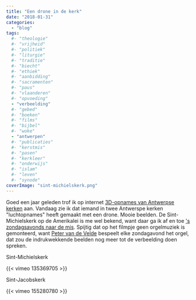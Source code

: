 ```yaml
---
title: "Een drone in de kerk"
date: "2018-01-31"
categories: 
  - "blog"
tags:
  #- "theologie"
  #- "vrijheid"
  #- "politiek"
  #- "liturgie"
  #- "traditie"
  #- "biecht"
  #- "ethiek"
  #- "aanbidding"
  #- "sacramenten"
  #- "paus"
  #- "vlaanderen"
  #- "opvoeding"
  - "verbeelding"
  #- "gebed"
  #- "boeken"
  #- "films"
  #- "bijbel"
  #- "woke"
  - "antwerpen"
  #- "publicaties"
  #- "kerstmis"
  #- "pasen"
  #- "kerkleer"
  #- "onderwijs"
  #- "islam"
  #- "leven"
  #- "synode"
coverImage: "sint-michielskerk.png"
---
```


Goed een jaar geleden trof ik op internet [3D-opnames van Antwerpse kerken](/blog/antwerpse-kerken-in-3d/) aan. Vandaag zie ik dat iemand in twee Antwerspe kerken "luchtopnames" heeft gemaakt met een drone. Mooie beelden. De Sint-Michielskerk op de Amerikalei is me wel bekend, want daar ga ik af en toe ['s zondagsavonds naar de mis](/blog/les-excuses-sont-faites-pour-sen-servir-maar-niet-in-antwerpen/). Spijtig dat op het filmpje geen orgelmuziek is gemonteerd, want [Peter van de Velde](http://petervandevelde.org/) bespeelt elke zondagavond het orgel, dat zou de indrukwekkende beelden nog meer tot de verbeelding doen spreken.

Sint-Michielskerk

{{< vimeo 135369705 >}}

Sint-Jacobskerk

{{< vimeo 155280780 >}}
